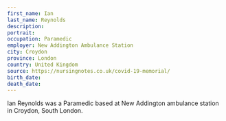 ```yaml
---
first_name: Ian
last_name: Reynolds
description: 
portrait: 
occupation: Paramedic
employer: New Addington Ambulance Station
city: Croydon
province: London
country: United Kingdom
source: https://nursingnotes.co.uk/covid-19-memorial/
birth_date: 
death_date: 
---
```


Ian Reynolds was a Paramedic based at New Addington ambulance station in Croydon, South London.